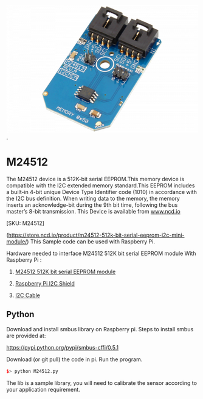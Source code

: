 [![M24512](M24512_I2CMEM.png)](https://store.ncd.io/product/m24512-512k-bit-serial-eeprom-i2c-mini-module/).

# M24512

The M24512 device is a 512K-bit serial EEPROM.This memory device is compatible with the I2C extended memory standard.This EEPROM includes a built-in 4-bit unique Device Type Identifier code (1010) in accordance with the I2C bus definition. When writing data to the memory, the memory inserts an acknowledge-bit during the 9th bit time, following the bus master’s 8-bit transmission.
This Device is available from www.ncd.io

[SKU: M24512]

(https://store.ncd.io/product/m24512-512k-bit-serial-eeprom-i2c-mini-module/)
This Sample code can be used with Raspberry Pi.

Hardware needed to interface M24512 512K bit serial EEPROM module With Raspberry Pi :

1. <a href="https://store.ncd.io/product/m24512-512k-bit-serial-eeprom-i2c-mini-module/">M24512 512K bit serial EEPROM module</a>

2. <a href="https://store.ncd.io/product/i2c-shield-for-raspberry-pi-3-pi2-with-outward-facing-i2c-port-terminates-over-hdmi-port/">Raspberry Pi I2C Shield</a>

3. <a href="https://store.ncd.io/product/i%C2%B2c-cable/">I2C Cable</a>

## Python

Download and install smbus library on Raspberry pi. Steps to install smbus are provided at:

https://pypi.python.org/pypi/smbus-cffi/0.5.1

Download (or git pull) the code in pi. Run the program.

```cpp
$> python M24512.py
```
The lib is a sample library, you will need to calibrate the sensor according to your application requirement.
